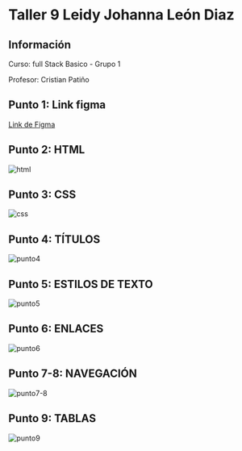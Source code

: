 <h1>Taller 9 Leidy Johanna León Diaz</h1>

<h2> Información</h2>

<p>Curso: full Stack Basico - Grupo 1</p>
<p>Profesor: Cristian Patiño</p>

<h2> Punto 1: Link figma</h2>

<a href="https://www.figma.com/file/hFiHNyRme9iugBotoEkFFI/Leidy-Johanna-Le%C3%B3n-Diaz?type=design&node-id=5%3A2&mode=design&t=37xtZmmUc0ojLLzs-1" target="_blank">Link de Figma</a>

<h2>Punto 2: HTML</h2>
<img src="./public/images/html.png" alt="html">

<h2>Punto 3: CSS</h2>
<img src="./public/images/CSS.png" alt="css">

<h2>Punto 4: TÍTULOS</h2>
<img src="./public/images/punto4.png" alt="punto4">

<h2>Punto 5: ESTILOS DE TEXTO</h2>
<img src="./public/images/punto5.png" alt="punto5">

<h2>Punto 6: ENLACES</h2>
<img src="./public/images/punto6.png" alt="punto6">

<h2>Punto 7-8: NAVEGACIÓN</h2>
<img src="./public/images/punto7-8.png" alt="punto7-8">

<h2>Punto 9: TABLAS</h2>
<img src="./public/images/punto9.png" alt="punto9">